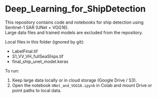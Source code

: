 # Deep_Learning_for_ShipDetection

This repository contains code and notebooks for ship detection using Sentinel-1 SAR (UNet + VGG16).  
Large data files and trained models are excluded from the repository.

Local files in this folder (ignored by git):
- LabelFinal.tif
- S1_VV_VH_fullSeaShips.tif
- final_ship_unet_model.keras

To run:
1. Keep large data locally or in cloud storage (Google Drive / S3).
2. Open the notebook `UNet_and_VGG16.ipynb` in Colab and mount Drive or point paths to local data.
